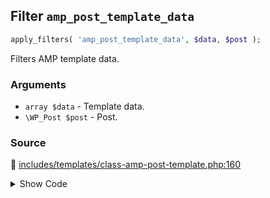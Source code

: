 ## Filter `amp_post_template_data`

```php
apply_filters( 'amp_post_template_data', $data, $post );
```

Filters AMP template data.

### Arguments

* `array $data` - Template data.
* `\WP_Post $post` - Post.

### Source

:link: [includes/templates/class-amp-post-template.php:160](/includes/templates/class-amp-post-template.php#L160)

<details>
<summary>Show Code</summary>

```php
$this->data = apply_filters( 'amp_post_template_data', $this->data, $this->post );
```

</details>
